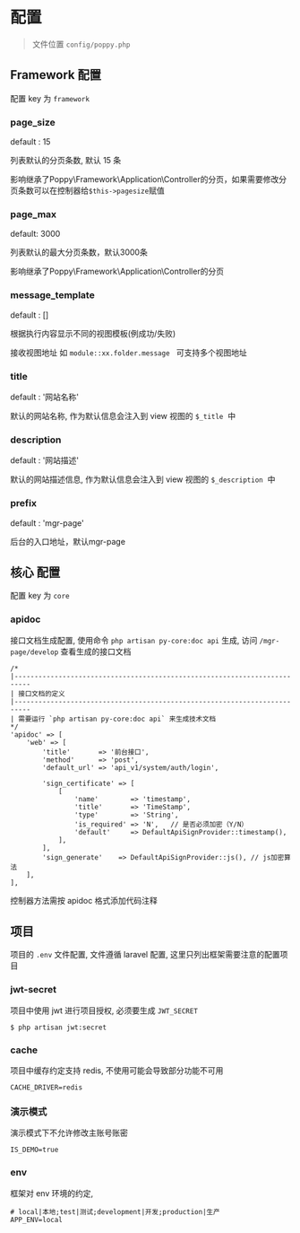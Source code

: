 # 配置

> 文件位置 `config/poppy.php`

## Framework 配置

配置 key 为 `framework`

### page_size

default : 15

列表默认的分页条数, 默认 15 条

影响继承了Poppy\Framework\Application\Controller的分页，如果需要修改分页条数可以在控制器给<code>$this->pagesize</code>赋值

### page_max

default: 3000

列表默认的最大分页条数，默认3000条

影响继承了Poppy\Framework\Application\Controller的分页

### message_template

default : []

根据执行内容显示不同的视图模板(例成功/失败)

接收视图地址 如 `module::xx.folder.message`   可支持多个视图地址

### title

default : '网站名称'

默认的网站名称, 作为默认信息会注入到 view 视图的 `$_title`  中

### description

default : '网站描述'

默认的网站描述信息, 作为默认信息会注入到 view 视图的 `$_description`  中

### prefix

default : 'mgr-page'

后台的入口地址，默认mgr-page

## 核心 配置

配置 key 为 `core`

### apidoc

接口文档生成配置, 使用命令 `php artisan py-core:doc api` 生成, 访问 `/mgr-page/develop` 查看生成的接口文档

```
/*
|--------------------------------------------------------------------------
| 接口文档的定义
|--------------------------------------------------------------------------
| 需要运行 `php artisan py-core:doc api` 来生成技术文档
*/
'apidoc' => [
    'web' => [
        'title'       => '前台接口',
        'method'      => 'post',
        'default_url' => 'api_v1/system/auth/login',

        'sign_certificate' => [
            [
                'name'        => 'timestamp',
                'title'       => 'TimeStamp',
                'type'        => 'String',
                'is_required' => 'N',   // 是否必须加密（Y/N）
                'default'     => DefaultApiSignProvider::timestamp(),
            ],
        ],
        'sign_generate'    => DefaultApiSignProvider::js(), // js加密算法
    ],
],
```

控制器方法需按 apidoc 格式添加代码注释


## 项目

项目的 `.env` 文件配置, 文件遵循 laravel 配置, 这里只列出框架需要注意的配置项目

### jwt-secret

项目中使用 jwt 进行项目授权, 必须要生成 `JWT_SECRET`

```
$ php artisan jwt:secret
```

### cache

项目中缓存约定支持 redis, 不使用可能会导致部分功能不可用

```
CACHE_DRIVER=redis
```

### 演示模式

演示模式下不允许修改主账号账密

```
IS_DEMO=true
```

### env

框架对 env 环境的约定,

```
# local|本地;test|测试;development|开发;production|生产
APP_ENV=local
```


